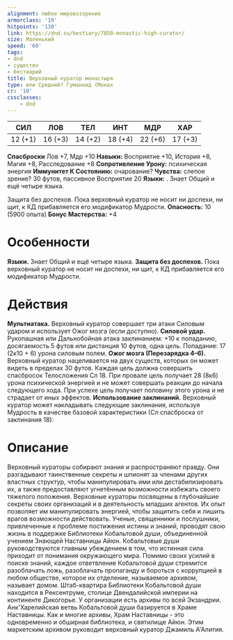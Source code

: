 ```yaml
---
alignment: любое мировоззрение
armorclass: '19'
hitpoints: '130'
link: https://dnd.su/bestiary/7850-monastic-high-curator/
size: Маленький
speed: '60'
tags:
- dnd
- существо
- бестиарий
title: Верховный куратор монастыря
type: или Средний? Гуманоид (Монах
cr: '10'
cssclasses:
    - dnd
---
```



| СИЛ | ЛОВ | ТЕЛ | ИНТ | МДР | ХАР |
|---|---|---|---|---|---|
| 12 (+1) | 16 (+3) | 14 (+2) | 18 (+4) | 22 (+6) | 17 (+3) |
**Спасброски** Лов +7, Мдр +10
**Навыки:** Восприятие +10, История +8, Магия +8, Расследование +8
**Сопротивление Урону:** психическая энергия
**Иммунитет К Состоянию:** очарование?
**Чувства:** слепое зрение? 30 футов, пассивное Восприятие 20
**Языки:** . Знает Общий и ещё четыре языка.

Защита без доспехов. Пока верховный куратор не носит ни доспехи, ни щит, к КД прибавляется его модификатор Мудрости.
**Опасность:** 10 (5900 опыта)
**Бонус Мастерства:** +4


# Особенности
**Языки.** Знает Общий и ещё четыре языка.
**Защита без доспехов.** Пока верховный куратор не носит ни доспехи, ни щит, к КД прибавляется его модификатор Мудрости.


# Действия
**Мультиатака.** Верховный куратор совершает три атаки Силовым ударом и использует Ожог мозга (если доступно).
**Силовой удар.** Рукопашная или Дальнобойная атака заклинанием: +10 к попаданию, досягаемость 5 футов или дистанция 10 футов, одна цель. Попадание: 17 (2к10 + 6) урона силовым полем.
**Ожог мозга (Перезарядка 4–6).** Верховный куратор нацеливается на двух существ, которых он может видеть в пределах 30 футов. Каждая цель должна совершить спасбросок Телосложения Сл 18. При провале цель получает 28 (8к6) урона психической энергией и не может совершать реакции до начала следующего хода. При успехе цель получает половину этого урона и не страдает от иных эффектов.
**Использование заклинаний.** Верховный куратор может накладывать следующие заклинания, используя Мудрость в качестве базовой характеристики (Сл спасброска от заклинания 18):


# Описание
Верховный кураторы собирают знания и распространяют правду. Они разгадывают таинственные секреты и шпионят за членами других властных структур, чтобы манипулировать ими или дестабилизировать их, а также предоставляют угнетённым возможности избежать своего тяжелого положения. Верховные кураторы посвящены в глубочайшие секреты своих организаций и в деятельность младших агентов. Их опыт позволяет им манипулировать энергией, чтобы защитить себя и лишить врагов возможности действовать. Ученые, священники и послушники, привлеченные к проблеме постижения истины и знаний, проводят свою жизнь в поддержке Библиотеки Кобальтовой души, объединенной учением Знающей Наставницы Айюн. Кобальтовые души руководствуются главным убеждением в том, что истинная сила приходит от понимания окружающего мира. Помимо своих усилий в поиске знаний, каждое ответвление Кобальтовой души стремится разоблачать ложь, разоблачать пропаганду и бороться с коррупцией в любом обществе, которое их отделение, называемое архивом, называет домом. Штаб-квартира Библиотеки Кобальтовой души находится в Рексентруме, столице Двендалийской империи на континенте Дикогорье. У организации есть архивы по всей Экзандрии. Анк'Харелийская ветвь Кобальтовой души базируется в Храме Наставницы. Как и многие архивы, Храм Наставницы - это одновременно и обширная библиотека, и святилище Айюн. Этим маркетским архивом руководит верховный куратор Джамиль А'Алития.